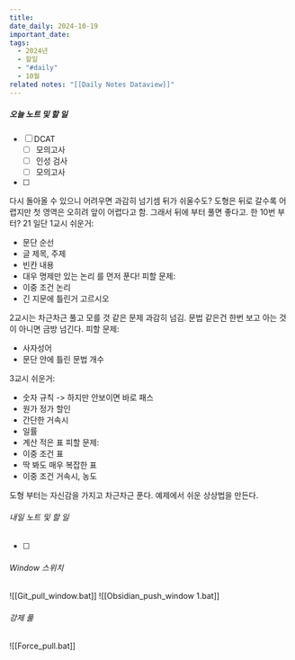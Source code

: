 ```yaml
---
title: 
date_daily: 2024-10-19
important_date: 
tags:
  - 2024년
  - 할일
  - "#daily"
  - 10월
related notes: "[[Daily Notes Dataview]]"
---
```

##### 오늘 노트 및 할 일 
- [ ] DCAT
	- [ ] 모의고사
	- [ ] 인성 검사
	- [ ] 모의고사
- [ ]   


다시 돌아올 수 있으니 어려우면 과감히 넘기셈 뒤가 쉬울수도?
도형은 뒤로 갈수록 어렵지만
첫 영역은 오히려 앞이 어렵다고 함. 그래서 뒤에 부터 풀면 좋다고. 한 10번 부터?
21
일단 1교시 쉬운거:
- 문단 순선
- 글 제목, 주제
- 빈칸 내용
- 대우 명제만 있는 논리
를 먼저 푼다!
피할 문제:
- 이중 조건 논리
- 긴 지문에 틀린거 고르시오

2교시는 차근차근 풀고 모를 것 같은 문제 과감히 넘김. 문법 같은건 한번 보고 아는 것이 아니면 금방 넘긴다.
피할 문제:
- 사자성어
- 문단 안에 틀린 문법 개수

3교시 쉬운거:
- 숫자 규칙 -> 하지만 안보이면 바로 패스
- 원가 정가 할인
- 간단한 거속시
- 일률
- 계산 적은 표
피할 문제:
- 이중 조건 표
- 딱 봐도 매우 복잡한 표
- 이중 조건 거속시, 농도
                                                                                                                            
도형 부터는 자신감을 가지고 차근차근 푼다.
예제에서 쉬운 상상법을 만든다.

###### 내일 노트 및 할 일
- [ ]  


######  Window 스위치
![[Git_pull_window.bat]]
![[Obsidian_push_window 1.bat]]



###### 강제 풀
![[Force_pull.bat]]